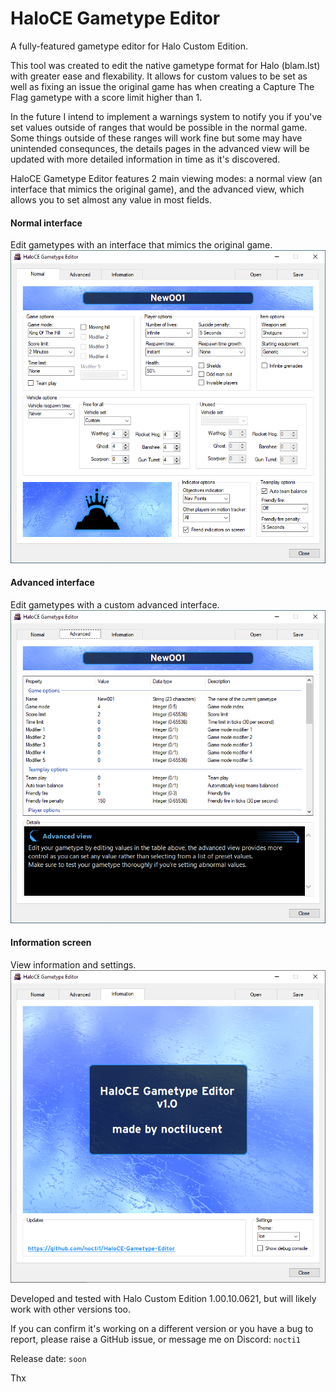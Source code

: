# HaloCE Gametype Editor
A fully-featured gametype editor for Halo Custom Edition.

This tool was created to edit the native gametype format for Halo (blam.lst) with greater ease and flexability.
It allows for custom values to be set as well as fixing an issue the original game has when creating a Capture The Flag gametype with a score limit higher than 1.

In the future I intend to implement a warnings system to notify you if you've set values outside of ranges that would be possible in the normal game.
Some things outside of these ranges will work fine but some may have unintended consequnces, the details pages in the advanced view will be updated with more detailed information in time as it's discovered.

HaloCE Gametype Editor features 2 main viewing modes: a normal view (an interface that mimics the original game), and the advanced view, which allows you to set almost any value in most fields. 

#### Normal interface
Edit gametypes with an interface that mimics the original game.
![HaloCE Gametype Editor (Normal)](assets/interface_normal.png)

#### Advanced interface
Edit gametypes with a custom advanced interface.
![HaloCE Gametype Editor (Advanced)](assets/interface_advanced.png)

#### Information screen
View information and settings.
![HaloCE Gametype Editor (Information)](assets/interface_information.png)

Developed and tested with Halo Custom Edition 1.00.10.0621, but will likely work with other versions too.

If you can confirm it's working on a different version or you have a bug to report, please raise a GitHub issue, or message me on Discord: `nocti1`

Release date: `soon`

Thx